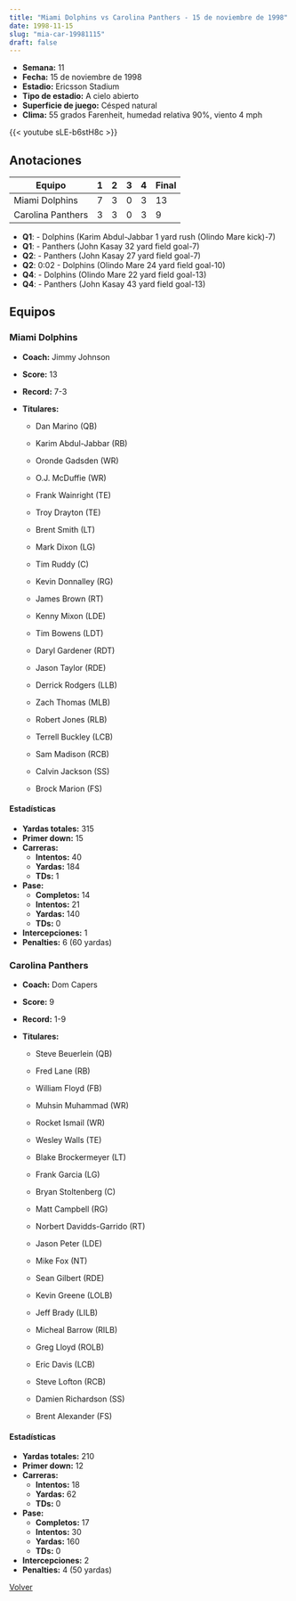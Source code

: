 ```yaml
---
title: "Miami Dolphins vs Carolina Panthers - 15 de noviembre de 1998"
date: 1998-11-15
slug: "mia-car-19981115"
draft: false
---
```


- **Semana:** 11
- **Fecha:** 15 de noviembre de 1998
- **Estadio:** Ericsson Stadium
- **Tipo de estadio:** A cielo abierto
- **Superficie de juego:** Césped natural
- **Clima:** 55 grados Farenheit, humedad relativa 90%, viento 4 mph


{{< youtube sLE-b6stH8c >}}


## Anotaciones
| Equipo | 1 | 2 | 3 | 4 | Final |
|--------|---|---|---|---|-------|
| Miami Dolphins  | 7 | 3 | 0 | 3  | 13 |
| Carolina Panthers  | 3 | 3 | 0 | 3  | 9 |
- **Q1**:  - Dolphins (Karim Abdul-Jabbar 1 yard rush (Olindo Mare kick)-7)
- **Q1**:  - Panthers (John Kasay 32 yard field goal-7)
- **Q2**:  - Panthers (John Kasay 27 yard field goal-7)
- **Q2**: 0:02 - Dolphins (Olindo Mare 24 yard field goal-10)
- **Q4**:  - Dolphins (Olindo Mare 22 yard field goal-13)
- **Q4**:  - Panthers (John Kasay 43 yard field goal-13)


## Equipos


### Miami Dolphins
* **Coach:** Jimmy Johnson
* **Score:** 13
* **Record:** 7-3
* **Titulares:** 

  * Dan Marino (QB) 

  * Karim Abdul-Jabbar (RB) 

  * Oronde Gadsden (WR) 

  * O.J. McDuffie (WR) 

  * Frank Wainright (TE) 

  * Troy Drayton (TE) 

  * Brent Smith (LT) 

  * Mark Dixon (LG) 

  * Tim Ruddy (C) 

  * Kevin Donnalley (RG) 

  * James Brown (RT) 

  * Kenny Mixon (LDE) 

  * Tim Bowens (LDT) 

  * Daryl Gardener (RDT) 

  * Jason Taylor (RDE) 

  * Derrick Rodgers (LLB) 

  * Zach Thomas (MLB) 

  * Robert Jones (RLB) 

  * Terrell Buckley (LCB) 

  * Sam Madison (RCB) 

  * Calvin Jackson (SS) 

  * Brock Marion (FS) 

#### Estadísticas
* **Yardas totales:** 315
* **Primer down:** 15
* **Carreras:**
  * **Intentos:** 40
  * **Yardas:** 184
  * **TDs:** 1
* **Pase:**
  * **Completos:** 14
  * **Intentos:** 21
  * **Yardas:** 140
  * **TDs:** 0
* **Intercepciones:** 1
* **Penalties:** 6 (60 yardas)

### Carolina Panthers
* **Coach:** Dom Capers
* **Score:** 9
* **Record:** 1-9
* **Titulares:** 

  * Steve Beuerlein (QB) 

  * Fred Lane (RB) 

  * William Floyd (FB) 

  * Muhsin Muhammad (WR) 

  * Rocket Ismail (WR) 

  * Wesley Walls (TE) 

  * Blake Brockermeyer (LT) 

  * Frank Garcia (LG) 

  * Bryan Stoltenberg (C) 

  * Matt Campbell (RG) 

  * Norbert Davidds-Garrido (RT) 

  * Jason Peter (LDE) 

  * Mike Fox (NT) 

  * Sean Gilbert (RDE) 

  * Kevin Greene (LOLB) 

  * Jeff Brady (LILB) 

  * Micheal Barrow (RILB) 

  * Greg Lloyd (ROLB) 

  * Eric Davis (LCB) 

  * Steve Lofton (RCB) 

  * Damien Richardson (SS) 

  * Brent Alexander (FS) 

#### Estadísticas
* **Yardas totales:** 210
* **Primer down:** 12
* **Carreras:**
  * **Intentos:** 18
  * **Yardas:** 62
  * **TDs:** 0
* **Pase:**
  * **Completos:** 17
  * **Intentos:** 30
  * **Yardas:** 160
  * **TDs:** 0
* **Intercepciones:** 2
* **Penalties:** 4 (50 yardas)


[Volver](/historia/1998)
